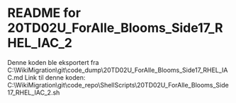 # README for 20TD02U_ForAlle_Blooms_Side17_RHEL_IAC_2
Denne koden ble eksportert fra C:\WikiMigration\git\code_dump\20TD02U_ForAlle_Blooms_Side17_RHEL_IAC.md
Link til denne koden: C:\WikiMigration\git\code_repo\ShellScripts\20TD02U_ForAlle_Blooms_Side17_RHEL_IAC_2.sh
